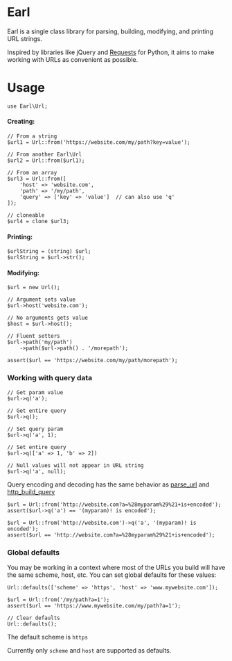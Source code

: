 # Earl

Earl is a single class library for parsing, building, modifying, and printing URL strings.

Inspired by libraries like jQuery and [Requests](https://requests.readthedocs.io/en/master/) for Python, it aims to make working with URLs as convenient as possible.

# Usage 
```
use Earl\Url;
```

#### Creating:
```
// From a string
$url1 = Url::from('https://website.com/my/path?key=value');

// From another Earl\Url 
$url2 = Url::from($url1); 

// From an array
$url3 = Url::from([
    'host' => 'website.com',
    'path' => '/my/path',
    'query' => ['key' => 'value']  // can also use 'q'
]);

// cloneable
$url4 = clone $url3;
```

#### Printing:
```
$urlString = (string) $url;
$urlString = $url->str();
```

#### Modifying:
```
$url = new Url();

// Argument sets value
$url->host('website.com');

// No arguments gets value 
$host = $url->host();

// Fluent setters
$url->path('my/path')
    ->path($url->path() . '/morepath');

assert($url == 'https://website.com/my/path/morepath');
```

### Working with query data
```
// Get param value
$url->q('a');

// Get entire query
$url->q();

// Set query param
$url->q('a', 1);

// Set entire query
$url->q(['a' => 1, 'b' => 2])

// Null values will not appear in URL string
$url->q('a', null);
```

Query encoding and decoding has the same behavior as [parse_url](https://www.php.net/manual/en/function.parse-url) and [http_build_query](https://www.php.net/manual/en/function.http-build-query.php)
```
$url = Url::from('http://website.com?a=%28myparam%29%21+is+encoded');
assert($url->q('a') == '(myparam)! is encoded');

$url = Url::from('http://website.com')->q('a', '(myparam)! is encoded');
assert($url == 'http://website.com?a=%28myparam%29%21+is+encoded');
```

### Global defaults
You may be working in a context where most of the URLs you build will have the same scheme, host, etc.
You can set global defaults for these values:
```
Url::defaults(['scheme' => 'https', 'host' => 'www.mywebsite.com']);

$url = Url::from('/my/path?a=1');
assert($url == 'https://www.mywebsite.com/my/path?a=1');

// Clear defaults
Url::defaults();
```

The default scheme is `https`

Currently only `scheme` and `host` are supported as defaults.
